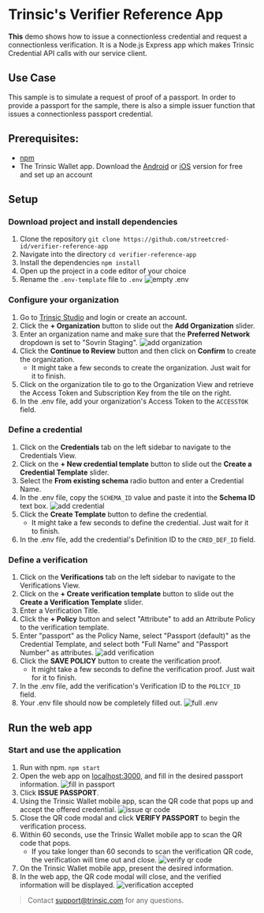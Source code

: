 # Trinsic's Verifier Reference App
**This** demo shows how to issue a connectionless credential and request a connectionless verification.
It is a Node.js Express app which makes Trinsic Credential API calls with our service client.

## Use Case
This sample is to simulate a request of proof of a passport.
In order to provide a passport for the sample, there is also a simple issuer function that issues a connectionless passport credential.

## Prerequisites:
- [npm](https://www.npmjs.com/get-npm)
- The Trinsic Wallet app. Download the [Android](https://play.google.com/store/apps/details?id=id.streetcred.apps.mobile) or [iOS](https://apps.apple.com/us/app/trinsic-wallet/id1475160728) version for free and set up an account

## Setup 

### Download project and install dependencies 
 1. Clone the repository
 `git clone https://github.com/streetcred-id/verifier-reference-app`
 2. Navigate into the directory
 `cd verifier-reference-app`
 3. Install the dependencies
 `npm install`
 4. Open up the project in a code editor of your choice
 5. Rename the `.env-template` file to `.env`
 ![empty .env](assets/emptyEnv.png)
 
### Configure your organization
 1. Go to <a href="https://studio.trinsic.id" target="_blank">Trinsic Studio</a> and login or create an account.
 2. Click the **+ Organization** button to slide out the **Add Organization** slider.
 3. Enter an organization name and make sure that the **Preferred Network** dropdown is set to "Sovrin Staging".
 ![add organization](assets/addOrg.png)
 4. Click the **Continue to Review** button and then click on **Confirm** to create the organization.
    - It might take a few seconds to create the organization. Just wait for it to finish.
 5. Click on the organization tile to go to the Organization View and retrieve the Access Token and Subscription Key from the tile on the right.
 6. In the .env file, add your organization's Access Token to the `ACCESSTOK` field.
    
### Define a credential
 1. Click on the **Credentials** tab on the left sidebar to navigate to the Credentials View.
 2. Click on the **+ New credential template** button to slide out the **Create a Credential Template** slider.
 3. Select the **From existing schema** radio button and enter a Credential Name.
 4. In the .env file, copy the `SCHEMA_ID` value and paste it into the **Schema ID** text box.
 ![add credential](assets/addCred.png)
 5. Click the **Create Template** button to define the credential.
    - It might take a few seconds to define the credential. Just wait for it to finish.
 6. In the .env file, add the credential's Definition ID to the `CRED_DEF_ID` field.
 
### Define a verification
1. Click on the **Verifications** tab on the left sidebar to navigate to the Verifications View.
2. Click on the **+ Create verification template** button to slide out the **Create a Verification Template** slider.
3. Enter a Verification Title.
4. Click the **+ Policy** button and select "Attribute" to add an Attribute Policy to the verification template.
5. Enter "passport" as the Policy Name, select "Passport (default)" as the Credential Template, and select both "Full Name" and "Passport Number" as attributes.
![add verification](assets/addVer.png)
6. Click the **SAVE POLICY** button to create the verification proof.
    - It might take a few seconds to define the verification proof. Just wait for it to finish.
7. In the .env file, add the verification's Verification ID to the `POLICY_ID` field.
8. Your .env file should now be completely filled out.
![full .env](assets/fullEnv.png)

## Run the web app
 
### Start and use the application
1. Run with npm.
`npm start`
2. Open the web app on <a href="http://localhost:3000" target="_blank">localhost:3000</a>, and fill in the desired passport information.
![fill in passport](assets/fillPass.png)
3. Click **ISSUE PASSPORT**.
4. Using the Trinsic Wallet mobile app, scan the QR code that pops up and accept the offered credential.
![issue qr code](assets/issueCode.png)
5. Close the QR code modal and click **VERIFY PASSPORT** to begin the verification process.
6. Within 60 seconds, use the Trinsic Wallet mobile app to scan the QR code that pops.
    - If you take longer than 60 seconds to scan the verification QR code, the verification will time out and close.
![verify qr code](assets/verifyCode.png)
7. On the Trinsic Wallet mobile app, present the desired information.
8. In the web app, the QR code modal will close, and the verified information will be displayed.
![verification accepted](assets/verAccepted.png)

> Contact <support@trinsic.com> for any questions. 
